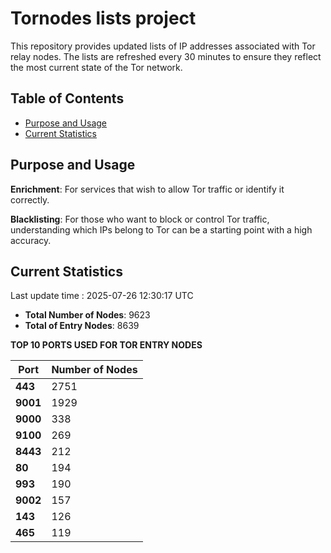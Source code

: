 # Tornodes lists project

This repository provides updated lists of IP addresses associated with Tor relay nodes. The lists are refreshed every 30 minutes to ensure they reflect the most current state of the Tor network.

## Table of Contents

- [Purpose and Usage](#purpose-and-usage)
- [Current Statistics](#current-statistics)


## Purpose and Usage

**Enrichment**: For services that wish to allow Tor traffic or identify it correctly.

**Blacklisting**: For those who want to block or control Tor traffic, understanding which IPs belong to Tor can be a starting point with a high accuracy.

## Current Statistics

Last update time : 2025-07-26 12:30:17 UTC

- **Total Number of Nodes**: 9623
- **Total of Entry Nodes**: 8639

**TOP 10 PORTS USED FOR TOR ENTRY NODES**

| **Port** | **Number of Nodes** |
|------|-----------------|
| **443**   | 2751  |
| **9001**   | 1929  |
| **9000**   | 338  |
| **9100**   | 269  |
| **8443**   | 212  |
| **80**   | 194  |
| **993**   | 190  |
| **9002**   | 157  |
| **143**   | 126  |
| **465**   | 119  |

